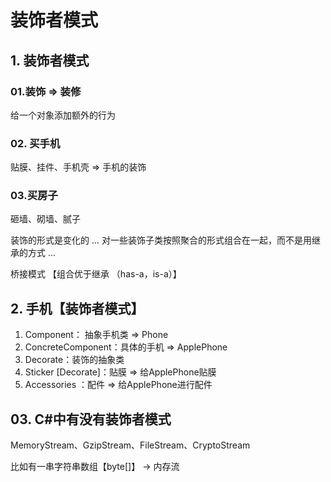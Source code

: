 # 装饰者模式

## 1. 装饰者模式

### 01.装饰 => 装修

给一个对象添加额外的行为

### 02. 买手机

贴膜、挂件、手机壳  => 手机的装饰

### 03.买房子

砸墙、砌墙、腻子

装饰的形式是变化的 ... 对一些装饰子类按照聚合的形式组合在一起，而不是用继承的方式 ...

桥接模式  【组合优于继承  （has-a，is-a）】

## 2. 手机【装饰者模式】

1. Component： 抽象手机类                    =>  Phone
2. ConcreteComponent：具体的手机    =>  ApplePhone
3. Decorate：装饰的抽象类
4. Sticker [Decorate]：贴膜   =>  给ApplePhone贴膜
5. Accessories ：配件             =>  给ApplePhone进行配件

## 03. C#中有没有装饰者模式

MemoryStream、GzipStream、FileStream、CryptoStream

比如有一串字符串数组【byte[]】 -> 内存流